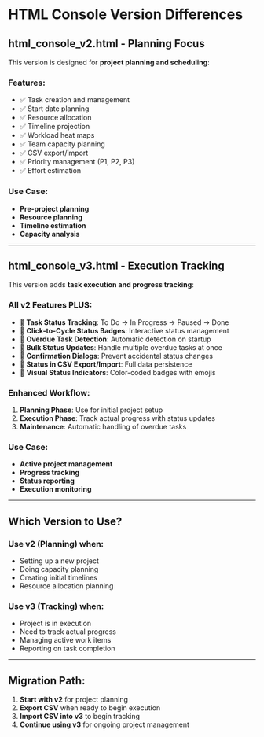 # HTML Console Version Differences

## html_console_v2.html - **Planning Focus**
This version is designed for **project planning and scheduling**:

### Features:
- ✅ Task creation and management
- ✅ Start date planning
- ✅ Resource allocation
- ✅ Timeline projection
- ✅ Workload heat maps
- ✅ Team capacity planning
- ✅ CSV export/import
- ✅ Priority management (P1, P2, P3)
- ✅ Effort estimation

### Use Case:
- **Pre-project planning**
- **Resource planning**
- **Timeline estimation**
- **Capacity analysis**

---

## html_console_v3.html - **Execution Tracking**
This version adds **task execution and progress tracking**:

### All v2 Features PLUS:
- 🚀 **Task Status Tracking**: To Do → In Progress → Paused → Done
- 🚀 **Click-to-Cycle Status Badges**: Interactive status management
- 🚀 **Overdue Task Detection**: Automatic detection on startup
- 🚀 **Bulk Status Updates**: Handle multiple overdue tasks at once
- 🚀 **Confirmation Dialogs**: Prevent accidental status changes
- 🚀 **Status in CSV Export/Import**: Full data persistence
- 🚀 **Visual Status Indicators**: Color-coded badges with emojis

### Enhanced Workflow:
1. **Planning Phase**: Use for initial project setup
2. **Execution Phase**: Track actual progress with status updates
3. **Maintenance**: Automatic handling of overdue tasks

### Use Case:
- **Active project management**
- **Progress tracking**
- **Status reporting**
- **Execution monitoring**

---

## Which Version to Use?

### Use **v2** (Planning) when:
- Setting up a new project
- Doing capacity planning
- Creating initial timelines
- Resource allocation planning

### Use **v3** (Tracking) when:
- Project is in execution
- Need to track actual progress
- Managing active work items
- Reporting on task completion

---

## Migration Path:
1. **Start with v2** for project planning
2. **Export CSV** when ready to begin execution
3. **Import CSV into v3** to begin tracking
4. **Continue using v3** for ongoing project management